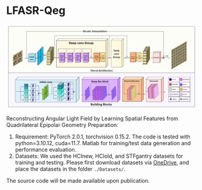 # LFASR-Qeg
![NETWORK ARCHITECTURE](./NET.png)

Reconstructing Angular Light Field by Learning Spatial Features from  Quadrilateral Epipolar Geometry
Preparation:
1. Requirement:
PyTorch 2.0.1, torchvision 0.15.2. The code is tested with python=3.10.12, cuda=11.7.
Matlab for training/test data generation and performance evaluation.
2. Datasets:
We used the HCInew, HCIold, and STFgantry datasets for training and testing. Please first download datasets via [OneDrive](https://aunedu-my.sharepoint.com/:f:/g/personal/ebrahemelkady_aun_edu_eg/EuQrZMQaqulHvUGh_n9a5qoBef4tT3rccbR04vqu6ekDfA?e=TEczH5), and place the datasets in the folder `./Datasets/`.

The source code will be made available upon publication. 
